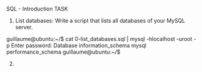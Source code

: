 SQL - Introduction
TASK

1. List databases: Write a script that lists all databases of your MySQL server.

guillaume@ubuntu:~/$ cat 0-list_databases.sql | mysql -hlocalhost -uroot -p
Enter password:
Database
information_schema
mysql
performance_schema
guillaume@ubuntu:~/$

2.

